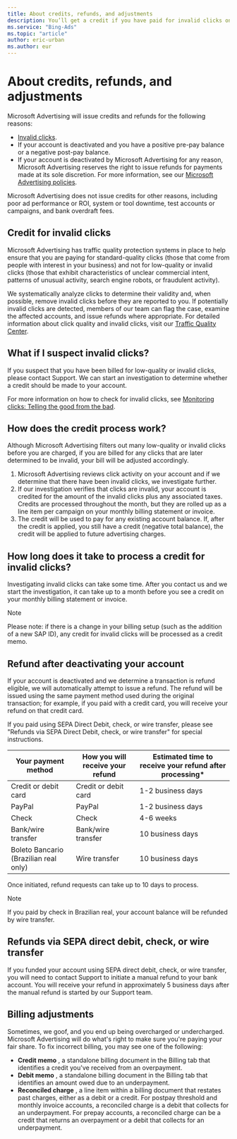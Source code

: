 ```yaml
---
title: About credits, refunds, and adjustments
description: You’ll get a credit if you have paid for invalid clicks on your ads. You'll get a refund if you delete your account and have a positive balance. Microsoft Advertising also adjusts billing documents occasionally to make sure you're paying your fair share. Find out how the process works and what to expect.
ms.service: "Bing-Ads"
ms.topic: "article"
author: eric-urban
ms.author: eur
---
```


# About credits, refunds, and adjustments

Microsoft Advertising will issue credits and refunds for the following reasons:

- [Invalid clicks](./hlp_BA_CONC_AboutPreventingInvalidClicks.md).
- If your account is deactivated and you have a positive pre-pay balance or a negative post-pay balance.​
- If your account is deactivated by Microsoft Advertising for any reason, Microsoft Advertising reserves the right to issue refunds for payments made at its sole discretion. For more information, see our ​[Microsoft Advertising policies](https://go.microsoft.com/fwlink?LinkId=398341).

Microsoft Advertising does not issue credits for other reasons, including poor ad performance or ROI, system or tool downtime, test accounts or campaigns, and bank overdraft fees.

## Credit for invalid clicks
Microsoft Advertising has traffic quality protection systems in place to help ensure that you are paying for standard-quality clicks (those that come from people with interest in your business) and not for low-quality or invalid clicks (those that exhibit characteristics of unclear commercial intent, patterns of unusual activity, search engine robots, or fraudulent activity).

We systematically analyze clicks to determine their validity and, when possible, remove invalid clicks before they are reported to you. If potentially invalid clicks are detected, members of our team can flag the case, examine the affected accounts, and issue refunds where appropriate. For detailed information about click quality and invalid clicks, visit our [Traffic Quality Center](https://go.microsoft.com/fwlink?LinkId=525910).

## What if I suspect invalid clicks?
If you suspect that you have been billed for low-quality or invalid clicks, please contact Support. We can start an investigation to determine whether a credit should be made to your account.

For more information on how to check for invalid clicks, see [Monitoring clicks: Telling the good from the bad](./hlp_BA_CONC_AboutPreventingInvalidClicks.md).

## How does the credit process work?
Although Microsoft Advertising filters out many low-quality or invalid clicks before you are charged, if you are billed for any clicks that are later determined to be invalid, your bill will be adjusted accordingly.

1. Microsoft Advertising reviews click activity on your account and if we determine that there have been invalid clicks, we investigate further.
1. If our investigation verifies that clicks are invalid, your account is credited for the amount of the invalid clicks plus any associated taxes. Credits are processed throughout the month, but they are rolled up as a line item per campaign on your monthly billing statement or invoice.
1. The credit will be used to pay for any existing account balance. If, after the credit is applied, you still have a credit (negative total balance), the credit will be applied to future advertising charges.

## How long does it take to process a credit for invalid clicks?
Investigating invalid clicks can take some time. After you contact us and we start the investigation, it can take up to a month before you see a credit on your monthly billing statement or invoice.

> [!NOTE]
> Please note: if there is a change in your billing setup (such as the addition of a new SAP ID), any credit for invalid clicks will be processed as a credit memo.

## Refund after deactivating your account
If your account is deactivated and we determine a transaction is refund eligible, we will automatically attempt to issue a refund. The refund will be issued using the same payment method used during the original transaction; for example, if you paid with a credit card, you will receive your refund on that credit card. ​

If you paid using SEPA Direct Debit, check, or wire transfer, please see "Refunds via SEPA Direct Debit, check, or wire transfer" for special instructions.​

|Your payment method|How you will receive your refund|Estimated time to receive your refund after processing\*|
|---|---|---|
|Credit or debit card|Credit or debit card|1-2 business days|
|PayPal|PayPal|1-2 business days|
|Check|Check|4-6 weeks|
|Bank/wire transfer|Bank/wire transfer|10 business days|
|Boleto Bancario (Brazilian real only)|Wire transfer|10 business days|

Once initiated, refund requests can take up to 10 days to process.

 
> [!NOTE]
> If you paid by check in Brazilian real, your account balance will be refunded by wire transfer.

## Refunds via SEPA direct debit, check, or wire transfer
If you funded your account using SEPA direct debit, check, or wire transfer, you will need to contact Support to initiate a manual refund to your bank account. You will receive your refund in approximately 5 business days after the manual refund is started by our Support team.

## Billing adjustments

Sometimes, we goof, and you end up being overcharged or undercharged. Microsoft Advertising will do what's right to make sure you're paying your fair share. To fix incorrect billing, you may see one of the following:
- **Credit memo** , a standalone billing document in the Billing tab that identifies a credit you've received from an overpayment.
- **Debit memo** , a standalone billing document in the Billing tab that identifies an amount owed due to an underpayment.
- **Reconciled charge** , a line item within a billing document that restates past charges, either as a debit or a credit. For postpay threshold and monthly invoice accounts, a reconciled charge is a debit that collects for an underpayment. For prepay accounts, a reconciled charge can be a credit that returns an overpayment or a debit that collects for an underpayment.


